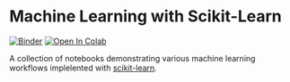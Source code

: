 # Machine Learning with Scikit-Learn

[![Binder](https://mybinder.org/badge_logo.svg)](https://mybinder.org/v2/gh/Tim-Abwao/machine-learning-with-scikit-learn/HEAD)
[![Open In Colab](https://colab.research.google.com/assets/colab-badge.svg)](https://colab.research.google.com/github/Tim-Abwao/machine-learning-with-scikit-learn)

A collection of notebooks demonstrating various machine learning workflows implelented with [scikit-learn](https://scikit-learn.org/).
